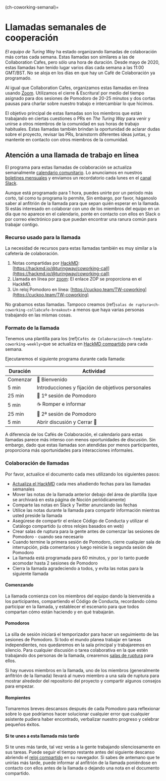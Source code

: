 (ch-coworking-semanal)=
# Llamadas semanales de cooperación

_El equipo de Turing Way_ ha estado organizando llamadas de colaboración más cortas cada semana. Estas llamadas son similares a las de Collaboration Cafes, pero sólo una hora de duración. Desde mayo de 2020, estas llamadas han tenido lugar varios días cada semana a las 11:00 GMT/BST. No se aloja en los días en que hay un Café de Colaboración ya programado.

Al igual que Collaboration Cafes, organizamos estas llamadas en línea usando [Zoom](https://www.zoom.us/). Utilizamos el cierre & Escritura! por medio del tiempo asignado para dos sesiones de Pomodoro de 20-25 minutos y dos cortas pausas para charlar sobre nuestro trabajo e intercambiar lo que hicimos.

El objetivo principal de estas llamadas son los miembros que están trabajando en ciertas cuestiones o PRs en _The Turing Way_ para venir y unirse a otros miembros de la comunidad en sus horas de trabajo habituales. Estas llamadas también brindan la oportunidad de aclarar dudas sobre el proyecto, revisar las PRs, brainstorm diferentes ideas juntas, y mantente en contacto con otros miembros de la comunidad.

## Atención a una llamada de trabajo en línea

El programa para estas llamadas de colaboración se actualiza semanalmente [calendario comunitario](https://calendar.google.com/calendar/embed?src=theturingway%40gmail.com&ctz=Europe%2FLondon). Lo anunciamos en nuestros [boletines mensuales](https://tinyletter.com/TuringWay/archive) y enviamos un recordatorio cada lunes en el [canal Slack](https://tinyurl.com/jointuringwayslack).

Aunque está programado para 1 hora, puedes unirte por un período más corto, tal como tu programa lo permite, Sin embargo, por favor, háganoslo saber al anfitrión de la llamada para que sepan quién esperar en la llamada. Si estás interesado en colaborar con uno de los miembros del equipo en un día que no aparece en el calendario, ponte en contacto con ellos en Slack o por correo electrónico para que puedan encontrar una ranura común para trabajar contigo.

### Recurso usado para la llamada

La necesidad de recursos para estas llamadas también es muy similar a la cafetería de colaboración.

1. Notas compartidas por [HackMD](https://hackmd.io/): [https://hackmd.io/@turingway/coworking-call](https://hackmd.io/@turingway/coworking-call)
2. Llamada en línea por [zoom](https://www.zoom.us/): El enlace ZOP se proporciona en el HackMD.
3. Un reloj Pomodoro en línea: [https://cuckoo.team/TW-coworking](https://cuckoo.team/TW-coworking)

No grabamos estas llamadas. Tampoco creamos {ref}`salas de ruptura<ch-coworking-collabcafe-breakout>` a menos que haya varias personas trabajando en las mismas cosas.

### Formato de la llamada

Tenemos una plantilla para los {ref}`Cafés de Colaboración<ch-template-coworking-weekly>`que se actualiza en [HackMD compartido](https://hackmd.io/@malvikasharan/TW-coworking) para cada semana.

Ejecutaremos el siguiente programa durante cada llamada:

| Duración | Actividad                                         |
| -------- | ------------------------------------------------- |
| Comenzar | 👋 Bienvenido                                      |
| 5 min    | Introducciones y fijación de objetivos personales |
| 25 min   | 🍅 1º sesión de Pomodoro                           |
| 5 min    | ☕ Romper e informar                               |
| 25 min   | 🍅 2ª sesión de Pomodoro                           |
| 5 min    | Abrir discusión y Cerrar 👋                        |

A diferencia de los Cafés de Colaboración, el calendario para estas llamadas parece más intenso con menos oportunidades de discusión. Sin embargo, dado que estas llamadas son atendidas por menos participantes, proporciona más oportunidades para interacciones informales.

### Colaboración de llamadas

Por favor, actualice el documento cada mes utilizando los siguientes pasos:

- [Actualiza el HackMD](https://hackmd.io/@turingway/coworking-call) cada mes añadiendo fechas para las llamadas semanales
- Mover las notas de la llamada anterior debajo del área de plantilla (que se archivará en esta página de Noción periódicamente)
- Comparte las notas en Slack y Twitter anunciando las fechas
- Utilice las notas durante la llamada para compartir información mientras usted preside la llamada
- Asegúrese de compartir el enlace Código de Conducta y utilizar el Catálogo compartido (u otros relojes basados en web)
- Crear salas de ruptura para la gente antes de comenzar las sesiones de Pomodoro - cuando sea necesario
- Cuando termine la primera sesión de Pomodoro, cierre cualquier sala de interrupción, pida comentarios y luego reinicie la segunda sesión de Pomodoro
- La llamada está programada para 60 minutos, y por lo tanto puede acomodar hasta 2 sesiones de Pomodoro
- Cierra la llamada agradeciendo a todos, y evita las notas para la siguiente llamada

#### Comenzando

La llamada comienza con los miembros del equipo dando la bienvenida a los participantes, compartiendo el Código de Conducta, recordando cómo participar en la llamada, y establecer el escenario para que todos compartan cómo están haciendo y en qué trabajarán.

#### Pomodoros

La silla de sesión iniciará el temporizador [](https://cuckoo.team/TW-coworking) para hacer un seguimiento de las sesiones de Pomodoro. Si todo el mundo planea trabajar en tareas independientes, nos quedaremos en la sala principal y trabajaremos en silencio. Para cualquier discusión o tarea colaborativa en la que estén trabajando dos personas de la llamada, crearemos [salas de ruptura](#breakout-rooms) para ellos.

Si hay nuevos miembros en la llamada, uno de los miembros (generalmente anfitrión de la llamada) llevará al nuevo miembro a una sala de ruptura para mostrar alrededor del repositorio del proyecto y compartir algunos consejos para empezar.

#### Rompientes

Tomaremos breves descansos después de cada Pomodoro para reflexionar sobre lo que podríamos hacer solucionar cualquier error que cualquier asistente pudiera haber encontrado, verbalizar nuestro progreso y celebrar pequeños éxitos.

#### Si te unes a esta llamada más tarde

Si te unes más tarde, tal vez verás a la gente trabajando silenciosamente en sus tareas. Puede seguir el tiempo restante antes del siguiente descanso abriendo el [reloj compartido](https://cuckoo.team/TW-coworking) en su navegador. Si sabes de antemano que te unirías más tarde, puede informar al anfitrión de la llamada poniéndose en contacto con ellos antes de la llamada o dejando una nota en el documento compartido.
